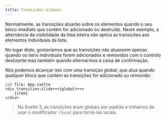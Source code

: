 ```yaml
---
title: Transições Globais
---
```


Normalmente, as transições atuarão sobre os elementos quando o seu bloco imediato que contém for adicionado ou destruído. Neste exemplo, a alternância da visibilidade da lista inteira não aplica as transições aos elementos individuais da lista.

No lugar disto, gostaríamos que as transições não atuassem apenas quando os itens individuais forem adicionados e removidos com o controlo deslizante mas também quando alternarmos a caixa de confirmação.

Nós podemos alcançar isto com uma transição _global_, que atua quando _qualquer_ bloco que contém as transições for adicionado ou removido:

```svelte
/// file: App.svelte
<div transition:slide+++|global+++>
	{item}
</div>
```

> Na Svelte 3, as transições eram globais por padrão e tínhamos de usar o modificador `|local` para torná-las locais.
